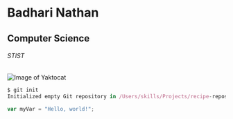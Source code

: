 # Badhari Nathan

## Computer Science

###### STIST

![Image of Yaktocat](https://octodex.github.com/images/yaktocat.png)

``` javascript
$ git init
Initialized empty Git repository in /Users/skills/Projects/recipe-repository/.git/
```
``` javascript
var myVar = "Hello, world!";
```
